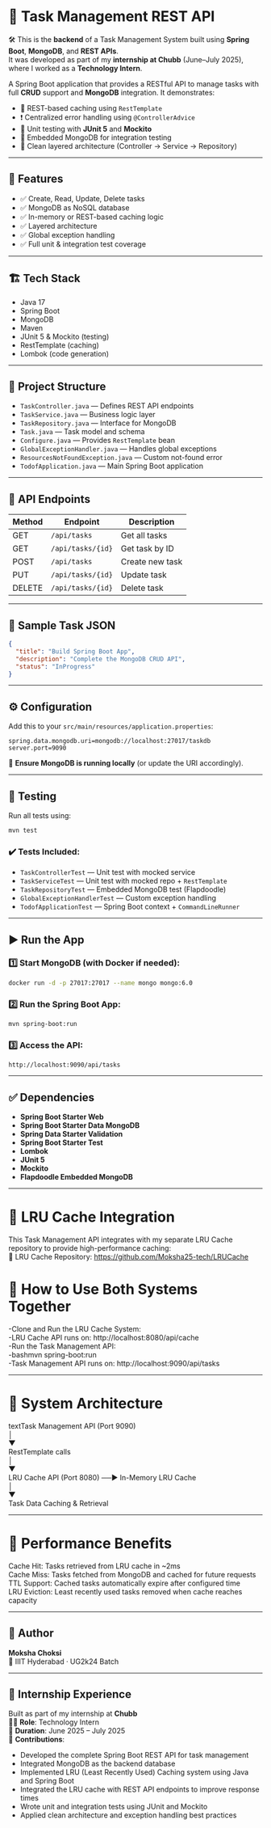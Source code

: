 # 📝 **Task Management REST API**

🛠️ This is the **backend** of a Task Management System built using **Spring Boot**, **MongoDB**, and **REST APIs**.  
It was developed as part of my **internship at Chubb** (June–July 2025), where I worked as a **Technology Intern**.


A Spring Boot application that provides a RESTful API to manage tasks with full **CRUD** support and **MongoDB** integration. It demonstrates:

- 🔁 REST-based caching using `RestTemplate`
- ❗ Centralized error handling using `@ControllerAdvice`
- 🧪 Unit testing with **JUnit 5** and **Mockito**
- 🧰 Embedded MongoDB for integration testing
- 🔄 Clean layered architecture (Controller → Service → Repository)

---

## 🚀 **Features**

- ✅ Create, Read, Update, Delete tasks
- ✅ MongoDB as NoSQL database
- ✅ In-memory or REST-based caching logic
- ✅ Layered architecture
- ✅ Global exception handling
- ✅ Full unit & integration test coverage

---

## 🏗️ Tech Stack

- Java 17
- Spring Boot
- MongoDB
- Maven
- JUnit 5 & Mockito (testing)
- RestTemplate (caching)
- Lombok (code generation)

---

## 📁 **Project Structure**

- `TaskController.java` — Defines REST API endpoints  
- `TaskService.java` — Business logic layer  
- `TaskRepository.java` — Interface for MongoDB  
- `Task.java` — Task model and schema  
- `Configure.java` — Provides `RestTemplate` bean  
- `GlobalExceptionHandler.java` — Handles global exceptions  
- `ResourcesNotFoundException.java` — Custom not-found error  
- `TodofApplication.java` — Main Spring Boot application

---

## 📮 **API Endpoints**

| Method | Endpoint             | Description          |
|--------|----------------------|----------------------|
| GET    | `/api/tasks`         | Get all tasks        |
| GET    | `/api/tasks/{id}`    | Get task by ID       |
| POST   | `/api/tasks`         | Create new task      |
| PUT    | `/api/tasks/{id}`    | Update task          |
| DELETE | `/api/tasks/{id}`    | Delete task          |

---

## 🧾 **Sample Task JSON**

```json
{
  "title": "Build Spring Boot App",
  "description": "Complete the MongoDB CRUD API",
  "status": "InProgress"
}
```

---

## ⚙️ **Configuration**

Add this to your `src/main/resources/application.properties`:

```properties
spring.data.mongodb.uri=mongodb://localhost:27017/taskdb
server.port=9090
```

📌 **Ensure MongoDB is running locally** (or update the URI accordingly).

---

## 🧪 **Testing**

Run all tests using:

```bash
mvn test
```

### ✔️ Tests Included:

- `TaskControllerTest` — Unit test with mocked service  
- `TaskServiceTest` — Unit test with mocked repo + `RestTemplate`  
- `TaskRepositoryTest` — Embedded MongoDB test (Flapdoodle)  
- `GlobalExceptionHandlerTest` — Custom exception handling  
- `TodofApplicationTest` — Spring Boot context + `CommandLineRunner`

---

## ▶️ **Run the App**

### 1️⃣ Start MongoDB (with Docker if needed):

```bash
docker run -d -p 27017:27017 --name mongo mongo:6.0
```

### 2️⃣ Run the Spring Boot App:

```bash
mvn spring-boot:run
```

### 3️⃣ Access the API:

```
http://localhost:9090/api/tasks
```

---

## ✅ **Dependencies**

- **Spring Boot Starter Web**
- **Spring Boot Starter Data MongoDB**
- **Spring Data Starter Validation**
- **Spring Boot Starter Test**
- **Lombok**
- **JUnit 5**
- **Mockito**
- **Flapdoodle Embedded MongoDB**

---

# 🔧 LRU Cache Integration
This Task Management API integrates with my separate LRU Cache repository to provide high-performance caching:<br>
🔗 LRU Cache Repository: https://github.com/Moksha25-tech/LRUCache<br>
# 🔄 How to Use Both Systems Together
-Clone and Run the LRU Cache System:<br>
-LRU Cache API runs on: http://localhost:8080/api/cache<br>
-Run the Task Management API:<br>
-bashmvn spring-boot:run<br>
-Task Management API runs on: http://localhost:9090/api/tasks<br>

---

# 🔄 System Architecture
textTask Management API (Port 9090)<br>
        │<br>
        ▼<br>
   RestTemplate calls<br>
        │<br>
        ▼<br>
LRU Cache API (Port 8080) ──▶ In-Memory LRU Cache<br>
        │<br>
        ▼<br>
Task Data Caching & Retrieval<br>

---

# 🚀 Performance Benefits

Cache Hit: Tasks retrieved from LRU cache in ~2ms<br>
Cache Miss: Tasks fetched from MongoDB and cached for future requests<br>
TTL Support: Cached tasks automatically expire after configured time<br>
LRU Eviction: Least recently used tasks removed when cache reaches capacity<br>

---

## 👤 Author

**Moksha Choksi**  
📍 IIIT Hyderabad · UG2k24 Batch 
 
---

## 💼 Internship Experience

Built as part of my internship at **Chubb**  
🧑‍💻 **Role**: Technology Intern  
📅 **Duration**: June 2025 – July 2025  
🚀 **Contributions**:
- Developed the complete Spring Boot REST API for task management
- Integrated MongoDB as the backend database
- Implemented LRU (Least Recently Used) Caching system using Java and Spring Boot
- Integrated the LRU cache with REST API endpoints to improve response times
- Wrote unit and integration tests using JUnit and Mockito
- Applied clean architecture and exception handling best practices
